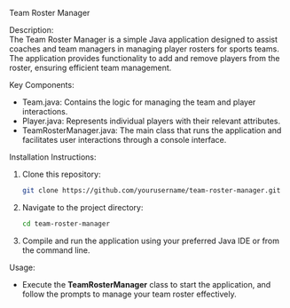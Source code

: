 Team Roster Manager

Description:  
The Team Roster Manager is a simple Java application designed to assist coaches and team managers in managing player rosters for sports teams. The application provides functionality to add and remove players from the roster, ensuring efficient team management.

Key Components:
- Team.java: Contains the logic for managing the team and player interactions.
- Player.java: Represents individual players with their relevant attributes.
- TeamRosterManager.java: The main class that runs the application and facilitates user interactions through a console interface.

Installation Instructions:
1. Clone this repository:
   ```bash
   git clone https://github.com/yourusername/team-roster-manager.git
   ```
2. Navigate to the project directory:
   ```bash
   cd team-roster-manager
   ```
3. Compile and run the application using your preferred Java IDE or from the command line.

Usage:
- Execute the **TeamRosterManager** class to start the application, and follow the prompts to manage your team roster effectively.
